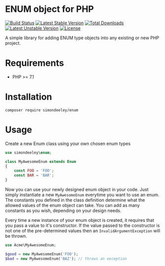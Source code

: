 ENUM object for PHP
=======================

[![Build Status](https://travis-ci.org/simondeeley/enum.svg?branch=master)](https://travis-ci.org/simondeeley/enum)
[![Latest Stable Version](https://poser.pugx.org/buonzz/laravel-4-freegeoip/v/stable.svg)](https://packagist.org/packages/buonzz/laravel-4-freegeoip) [![Total Downloads](https://poser.pugx.org/buonzz/laravel-4-freegeoip/downloads.svg)](https://packagist.org/packages/buonzz/laravel-4-freegeoip)
[![Latest Unstable Version](https://poser.pugx.org/buonzz/laravel-4-freegeoip/v/unstable.svg)](https://packagist.org/packages/buonzz/laravel-4-freegeoip) [![License](https://poser.pugx.org/buonzz/laravel-4-freegeoip/license.svg)](https://packagist.org/packages/buonzz/laravel-4-freegeoip)

A simple library for adding ENUM type objects into any existing or new PHP project.


Requirements
============

* PHP >= 7.1

Installation
============

    composer require simondeeley/enum


Usage
=====

Create a new Enum class using your own chosen enum types

```php
use simondeeley\enum;

class MyAwesomeEnum extends Enum
{
    const FOO = 'FOO';
    const BAR = 'BAR';
}
```

Now you can use your newly designed enum object in your code. Just simply instantiate a new `MyAwesomeEnum` everytime you want to use an enum. The constants you defined in the class definition determine what the allowed values of the enum object can take. You can add as many constants as you wish, depending on your design needs.

Every time a new instance of your enum object is created, it requires that you pass a value to it's constructor. If the value passed to the constructor is not one of the pre-determined values then an `InvalidArgumentException` will be thrown.

```php
use Acme\MyAwesomeEnum;

$good = new MyAwesomeEnum('FOO');
$bad = new MyAwesomeEnum('BAZ'); // throws an exception
```
